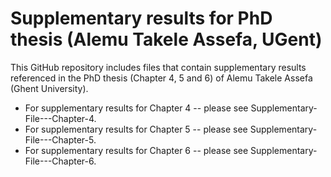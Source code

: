# Supplementary results for PhD thesis (Alemu Takele Assefa, UGent)
This GitHub repository includes files that contain supplementary results referenced in the PhD thesis (Chapter 4, 5 and 6) of Alemu Takele Assefa (Ghent University).

* For supplementary results for Chapter 4 -- please see Supplementary-File---Chapter-4.
* For supplementary results for Chapter 5 -- please see Supplementary-File---Chapter-5.
* For supplementary results for Chapter 6 -- please see Supplementary-File---Chapter-6.
  

